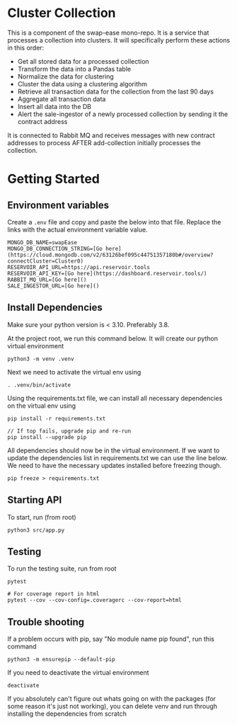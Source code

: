 # Cluster Collection

This is a component of the swap-ease mono-repo. It is a service that processes a collection into clusters. It will specifically perform these actions in this order:

- Get all stored data for a processed collection
- Transform the data into a Pandas table
- Normalize the data for clustering
- Cluster the data using a clustering algorithm
- Retrieve all transaction data for the collection from the last 90 days
- Aggregate all transaction data
- Insert all data into the DB
- Alert the sale-ingestor of a newly processed collection by sending it the contract address

It is connected to Rabbit MQ and receives messages with new contract addresses to process AFTER add-collection initially processes the collection.

# Getting Started

## Environment variables

Create a `.env` file and copy and paste the below into that file. Replace the links with the actual environment variable value.

```
MONGO_DB_NAME=swapEase
MONGO_DB_CONNECTION_STRING=[Go here](https://cloud.mongodb.com/v2/63126bef095c44751357180b#/overview?connectCluster=Cluster0)
RESERVOIR_API_URL=https://api.reservoir.tools
RESERVOIR_API_KEY=[Go here](https://dashboard.reservoir.tools/)
RABBIT_MQ_URL=[Go here]()
SALE_INGESTOR_URL=[Go here]()
```

## Install Dependencies

Make sure your python version is < 3.10. Preferably 3.8.

At the project root, we run this command below. It will create our python virtual environment

```
python3 -m venv .venv
```

Next we need to activate the virtual env using

```
. .venv/bin/activate
```

Using the requirements.txt file, we can install all necessary dependencies on the virtual env using

```
pip install -r requirements.txt

// If top fails, upgrade pip and re-run
pip install --upgrade pip
```

All dependencies should now be in the virtual environment. If we want to update the dependencies list in requirements.txt we can use the line below. We need to have the necessary updates installed before freezing though.

```
pip freeze > requirements.txt
```

## Starting API

To start, run (from root)

```
python3 src/app.py
```

## Testing

To run the testing suite, run from root

```
pytest

# For coverage report in html
pytest --cov --cov-config=.coveragerc --cov-report=html
```

## Trouble shooting

If a problem occurs with pip, say "No module name pip found", run this command

```
python3 -m ensurepip --default-pip
```

If you need to deactivate the virtual environment

```
deactivate
```

If you absolutely can't figure out whats going on with the packages (for some reason it's just not working), you can delete venv and run through installing the dependencies from scratch
